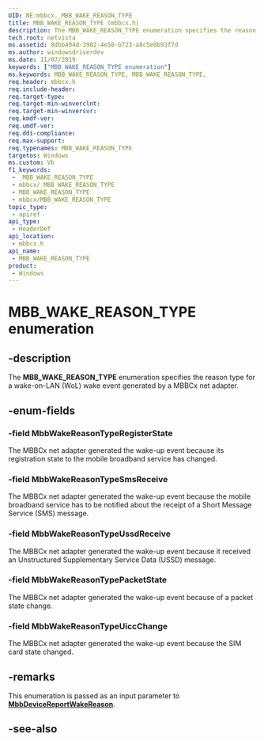 ```yaml
---
UID: NE:mbbcx._MBB_WAKE_REASON_TYPE
title: MBB_WAKE_REASON_TYPE (mbbcx.h)
description: The MBB_WAKE_REASON_TYPE enumeration specifies the reason type for a wake-on-LAN (WoL) wake event generated by a MBBCx adapter.
tech.root: netvista
ms.assetid: 8dbb404d-3982-4e58-b723-a8c5e0b93f7d
ms.author: windowsdriverdev
ms.date: 11/07/2019
keywords: ["MBB_WAKE_REASON_TYPE enumeration"]
ms.keywords: MBB_WAKE_REASON_TYPE, MBB_WAKE_REASON_TYPE,
req.header: mbbcx.h
req.include-header: 
req.target-type: 
req.target-min-winverclnt: 
req.target-min-winversvr: 
req.kmdf-ver: 
req.umdf-ver: 
req.ddi-compliance: 
req.max-support: 
req.typenames: MBB_WAKE_REASON_TYPE
targetos: Windows
ms.custom: Vb
f1_keywords:
 - _MBB_WAKE_REASON_TYPE
 - mbbcx/_MBB_WAKE_REASON_TYPE
 - MBB_WAKE_REASON_TYPE
 - mbbcx/MBB_WAKE_REASON_TYPE
topic_type:
 - apiref
api_type:
 - HeaderDef
api_location:
 - mbbcx.h
api_name:
 - MBB_WAKE_REASON_TYPE
product:
 - Windows
---
```


# MBB_WAKE_REASON_TYPE enumeration


## -description

The **MBB_WAKE_REASON_TYPE** enumeration specifies the reason type for a wake-on-LAN (WoL) wake event generated by a MBBCx net adapter.

## -enum-fields

### -field MbbWakeReasonTypeRegisterState 

The MBBCx net adapter generated the wake-up event because its registration state to the mobile broadband service has changed.

### -field MbbWakeReasonTypeSmsReceive 

The MBBCx net adapter generated the wake-up event because the mobile broadband service has to be notified about the receipt of a Short Message Service (SMS) message.

### -field MbbWakeReasonTypeUssdReceive 

The MBBCx net adapter generated the wake-up event because it received an Unstructured Supplementary Service Data (USSD) message.

### -field MbbWakeReasonTypePacketState 

The MBBCx net adapter generated the wake-up event because of a packet state change.

### -field MbbWakeReasonTypeUiccChange 

The MBBCx net adapter generated the wake-up event because the SIM card state changed.

## -remarks

This enumeration is passed as an input parameter to [**MbbDeviceReportWakeReason**](../mbbcx/nf-mbbcx-mbbdevicereportwakereason.md).

## -see-also

